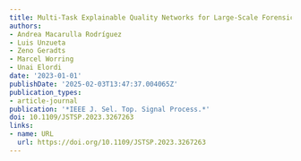 ```yaml
---
title: Multi-Task Explainable Quality Networks for Large-Scale Forensic Facial Recognition
authors:
- Andrea Macarulla Rodríguez
- Luis Unzueta
- Zeno Geradts
- Marcel Worring
- Unai Elordi
date: '2023-01-01'
publishDate: '2025-02-03T13:47:37.004065Z'
publication_types:
- article-journal
publication: '*IEEE J. Sel. Top. Signal Process.*'
doi: 10.1109/JSTSP.2023.3267263
links:
- name: URL
  url: https://doi.org/10.1109/JSTSP.2023.3267263
---
```

